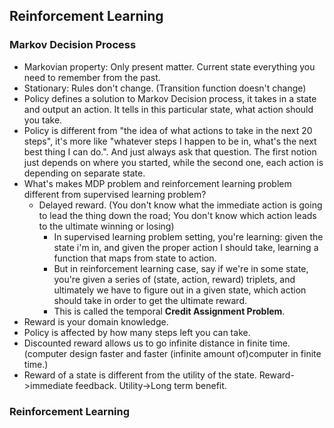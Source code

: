 ## Reinforcement Learning

### Markov Decision Process

- Markovian property: Only present matter. Current state everything you need to remember from the past. 
- Stationary: Rules don't change. (Transition function doesn't change)
- Policy defines a solution to Markov Decision process, it takes in a state and output an action. It tells in this particular state, 
what action should you take. 
- Policy is different from "the idea of what actions to take in the next 20 steps", it's more like "whatever steps I happen to 
be in, what's the next best thing I can do.". And just always ask that question. The first notion just depends on where you started, 
while the second one, each action is depending on separate state. 
- What's makes MDP problem and reinforcement learning problem different from supervised learning problem?
    - Delayed reward. (You don't know what the immediate action is going to lead the thing down the road; You don't know which 
    action leads to the ultimate winning or losing)
        - In supervised learning problem setting, you're learning: given the state i'm in, and given the proper action I should take, 
        learning a function that maps from state to action. 
        - But in reinforcement learning case, say if we're in some state, you're given a series of (state, action, reward) triplets,
        and ultimately we have to figure out in a given state, which action should take in order to get the ultimate reward. 
        - This is called the temporal **Credit Assignment Problem**. 
- Reward is your domain knowledge. 
- Policy is affected by how many steps left you can take. 
- Discounted reward allows us to go infinite distance in finite time. (computer design faster and faster (infinite amount of)computer in finite time.)
- Reward of a state is different from the utility of the state. Reward->immediate feedback. Utility->Long term benefit. 


### Reinforcement Learning

